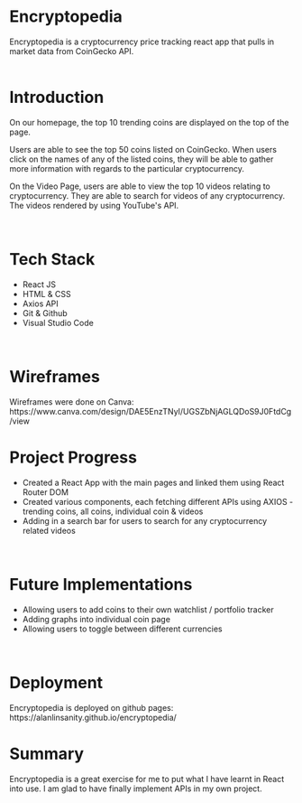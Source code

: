 <h1>Encryptopedia </h1>
Encryptopedia is a cryptocurrency price tracking react app that pulls in market data from CoinGecko API. <br/>

<br />
<h1>Introduction </h1>
On our homepage, the top 10 trending coins are displayed on the top of the page. </br>

Users are able to see the top 50 coins listed on CoinGecko. When users click on the names of any of the listed coins, they will be able to gather more information with regards to the particular cryptocurrency. <br/>

On the Video Page, users are able to view the top 10 videos relating to cryptocurrency. They are able to search for videos of any cryptocurrency. The videos rendered by using YouTube's API.

<br />
<h1>Tech Stack </h1>
<ul>
<li>React JS</li>
<li>HTML & CSS</li>
<li>Axios API</li>
<li>Git & Github</li>
<li>Visual Studio Code</li>
</ul>

<br />
<h1>Wireframes </h1>
Wireframes were done on Canva: https://www.canva.com/design/DAE5EnzTNyI/UGSZbNjAGLQDoS9J0FtdCg/view

<br />
<h1>Project Progress </h1><ul>
<li>Created a React App with the main pages and linked them using React Router DOM</li>
<li>Created various components, each fetching different APIs using AXIOS - trending coins, all coins, individual coin & videos</li>
<li>Adding in a search bar for users to search for any cryptocurrency related videos</li>
</ul>


<br />
<h1>Future Implementations </h1><ul>
<li>Allowing users to add coins to their own watchlist / portfolio tracker</li>
<li>Adding graphs into individual coin page </li>
<li>Allowing users to toggle between different currencies </li>
</ul>

<br />
<h1>Deployment </h1>
Encryptopedia is deployed on github pages: https://alanlinsanity.github.io/encryptopedia/

<br />
<h1>Summary </h1>
Encryptopedia is a great exercise for me to put what I have learnt in React into use. I am glad to have finally implement APIs in my own project.